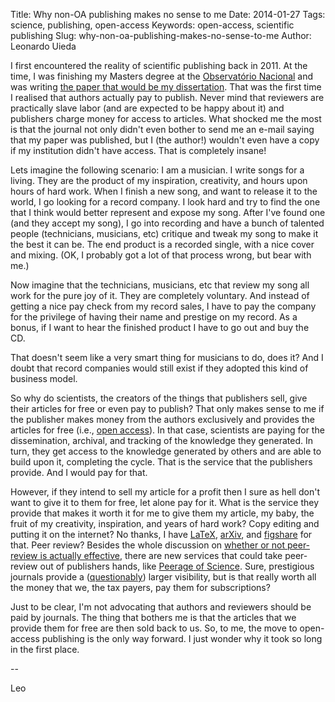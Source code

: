 Title: Why non-OA publishing makes no sense to me
Date: 2014-01-27
Tags: science, publishing, open-access
Keywords: open-access, scientific publishing
Slug: why-non-oa-publishing-makes-no-sense-to-me
Author: Leonardo Uieda

I first encountered the reality of scientific publishing back in 2011.
At the time,
I was finishing my Masters degree
at the [Observatório Nacional](http://www.on.br)
and was writing [the paper that would be my
dissertation](http://fatiando.org/blog/first-publication/index.html).
That was the first time I realised
that authors actually pay to publish.
Never mind that reviewers are practically slave labor
(and are expected to be happy about it)
and publishers charge money for access to articles.
What shocked me the most is that
the journal not only didn't even bother
to send me an e-mail saying that my paper was published,
but I (the author!) wouldn't even have a copy
if my institution didn't have access.
That is completely insane!

Lets imagine the following scenario:
I am a musician.
I write songs for a living.
They are the product of my inspiration,
creativity, and
hours upon hours of hard work.
When I finish a new song,
and want to release it to the world,
I go looking for a record company.
I look hard and try to find the one
that I think would better represent and expose my song.
After I've found one (and they accept my song),
I go into recording and
have a bunch of talented people (technicians, musicians, etc)
critique and tweak my song to make it the best it can be.
The end product is a recorded single,
with a nice cover and mixing.
(OK, I probably got a lot of that process wrong, but bear with me.)

Now imagine that the technicians, musicians, etc that review my song
all work for the pure joy of it.
They are completely voluntary.
And instead of getting a nice pay check
from my record sales,
I have to pay the company
for the privilege of having their name and prestige on my record.
As a bonus,
if I want to hear the finished product
I have to go out and buy the CD.

That doesn't seem like
a very smart thing for musicians to do,
does it?
And I doubt that record companies would still exist
if they adopted this kind of business model.

So why do scientists,
the creators of the things that publishers sell,
give their articles for free
or even pay to publish?
That only makes sense to me
if the publisher makes money
from the authors exclusively
and provides the articles for free
(i.e., [open access](http://en.wikipedia.org/wiki/Open_access)).
In that case,
scientists are paying
for the dissemination, archival, and tracking of
the knowledge they generated.
In turn, they get access to
the knowledge generated by others
and are able to build upon it,
completing the cycle.
That is the service
that the publishers provide.
And I would pay for that.

However, if they intend to sell my article
for a profit
then I sure as hell don't want to
give it to them for free,
let alone pay for it.
What is the service they provide
that makes it worth it for me
to give them my article,
my baby,
the fruit of my creativity,
inspiration, and
years of hard work?
Copy editing and putting it on the internet?
No thanks, I have
[LaTeX](http://www.latex-project.org/),
[arXiv](http://arxiv.org/), and
[figshare](http://figshare.com/) for that.
Peer review?
Besides the whole discussion
on [whether or not peer-review is actually effective](
http://blogs.berkeley.edu/2013/10/04/open-access-is-not-the-problem/),
there are new services that
could take peer-review out of publishers hands,
like [Peerage of Science](http://www.peerageofscience.org/).
Sure, prestigious journals provide
a ([questionably](
https://chroniclevitae.com/news/291-what-s-the-point-of-academic-publishing))
larger visibility,
but is that really worth
all the money that we,
the tax payers,
pay them for subscriptions?

Just to be clear,
I'm not advocating
that authors and reviewers
should be paid by journals.
The thing that bothers me is that
the articles that we provide them for free
are then sold back to us.
So, to me, the move to open-access publishing
is the only way forward.
I just wonder why it took so long in the first place.

--

Leo

